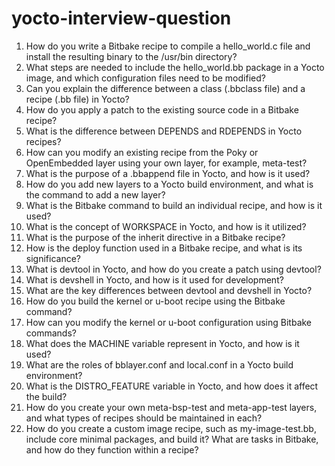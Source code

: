 # yocto-interview-question

1. How do you write a Bitbake recipe to compile a hello_world.c file and install the resulting binary to the /usr/bin directory?
2. What steps are needed to include the hello_world.bb package in a Yocto image, and which configuration files need to be modified?
3. Can you explain the difference between a class (.bbclass file) and a recipe (.bb file) in Yocto?
4. How do you apply a patch to the existing source code in a Bitbake recipe?
5. What is the difference between DEPENDS and RDEPENDS in Yocto recipes?
6. How can you modify an existing recipe from the Poky or OpenEmbedded layer using your own layer, for example, meta-test?
7. What is the purpose of a .bbappend file in Yocto, and how is it used?
8. How do you add new layers to a Yocto build environment, and what is the command to add a new layer?
9. What is the Bitbake command to build an individual recipe, and how is it used?
10. What is the concept of WORKSPACE in Yocto, and how is it utilized?
11. What is the purpose of the inherit directive in a Bitbake recipe?
12. How is the deploy function used in a Bitbake recipe, and what is its significance?
13. What is devtool in Yocto, and how do you create a patch using devtool?
14. What is devshell in Yocto, and how is it used for development?
15. What are the key differences between devtool and devshell in Yocto?
16. How do you build the kernel or u-boot recipe using the Bitbake command?
17. How can you modify the kernel or u-boot configuration using Bitbake commands?
18. What does the MACHINE variable represent in Yocto, and how is it used?
19. What are the roles of bblayer.conf and local.conf in a Yocto build environment?
20. What is the DISTRO_FEATURE variable in Yocto, and how does it affect the build?
21. How do you create your own meta-bsp-test and meta-app-test layers, and what types of recipes should be maintained in each?
22. How do you create a custom image recipe, such as my-image-test.bb, include core minimal packages, and build it?
What are tasks in Bitbake, and how do they function within a recipe?
